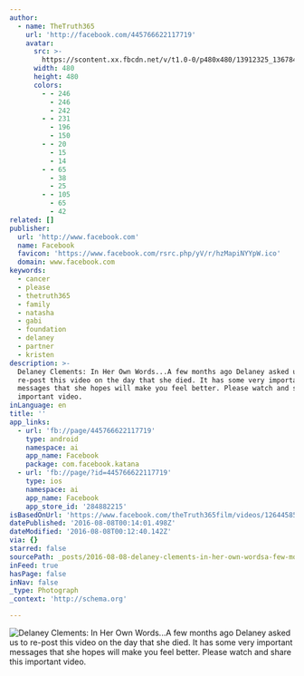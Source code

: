 ```yaml
---
author:
  - name: TheTruth365
    url: 'http://facebook.com/445766622117719'
    avatar:
      src: >-
        https://scontent.xx.fbcdn.net/v/t1.0-0/p480x480/13912325_1367847409909631_1259010722966317743_n.jpg?oh=45a2105a099a42985feec374dc6d69a2&oe=58512606
      width: 480
      height: 480
      colors:
        - - 246
          - 246
          - 242
        - - 231
          - 196
          - 150
        - - 20
          - 15
          - 14
        - - 65
          - 38
          - 25
        - - 105
          - 65
          - 42
related: []
publisher:
  url: 'http://www.facebook.com'
  name: Facebook
  favicon: 'https://www.facebook.com/rsrc.php/yV/r/hzMapiNYYpW.ico'
  domain: www.facebook.com
keywords:
  - cancer
  - please
  - thetruth365
  - family
  - natasha
  - gabi
  - foundation
  - delaney
  - partner
  - kristen
description: >-
  Delaney Clements: In Her Own Words...A few months ago Delaney asked us to
  re-post this video on the day that she died. It has some very important
  messages that she hopes will make you feel better. Please watch and share this
  important video.
inLanguage: en
title: ''
app_links:
  - url: 'fb://page/445766622117719'
    type: android
    namespace: ai
    app_name: Facebook
    package: com.facebook.katana
  - url: 'fb://page/?id=445766622117719'
    type: ios
    namespace: ai
    app_name: Facebook
    app_store_id: '284882215'
isBasedOnUrl: 'https://www.facebook.com/theTruth365film/videos/1264458573581849/'
datePublished: '2016-08-08T00:14:01.498Z'
dateModified: '2016-08-08T00:12:40.142Z'
via: {}
starred: false
sourcePath: _posts/2016-08-08-delaney-clements-in-her-own-wordsa-few-months-ago-delane.md
inFeed: true
hasPage: false
inNav: false
_type: Photograph
_context: 'http://schema.org'

---
```

![Delaney Clements: In Her Own Words...A few months ago Delaney asked us to re-post this video on the day that she died. It has some very important messages that she hopes will make you feel better. Please watch and share this important video.](https://scontent.xx.fbcdn.net/v/t15.0-10/p128x128/12720056_1264466453581061_1116959186_n.jpg?oh=1e09478db828475da27cb69186b85661&oe=581CE4D9)